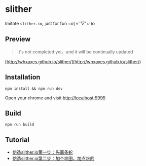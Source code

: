 # slither

Imitate `slither.io`, just for fun ~o(〃'▽'〃)o

## Preview

> It's not completed yet，and it will be continually updated

[http://whxaxes.github.io/slither/](http://whxaxes.github.io/slither/)

## Installation

```
npm install && npm run dev
```

Open your chrome and visit [http://localhost:9999](http://localhost:9999)

## Build
```
npm run build
```

## Tutorial

- [仿造slither.io第一步：先画条蛇](https://github.com/whxaxes/blog/issues/1)
- [仿造slither.io第二步：加个地图，加点吃的](https://github.com/whxaxes/blog/issues/2)
